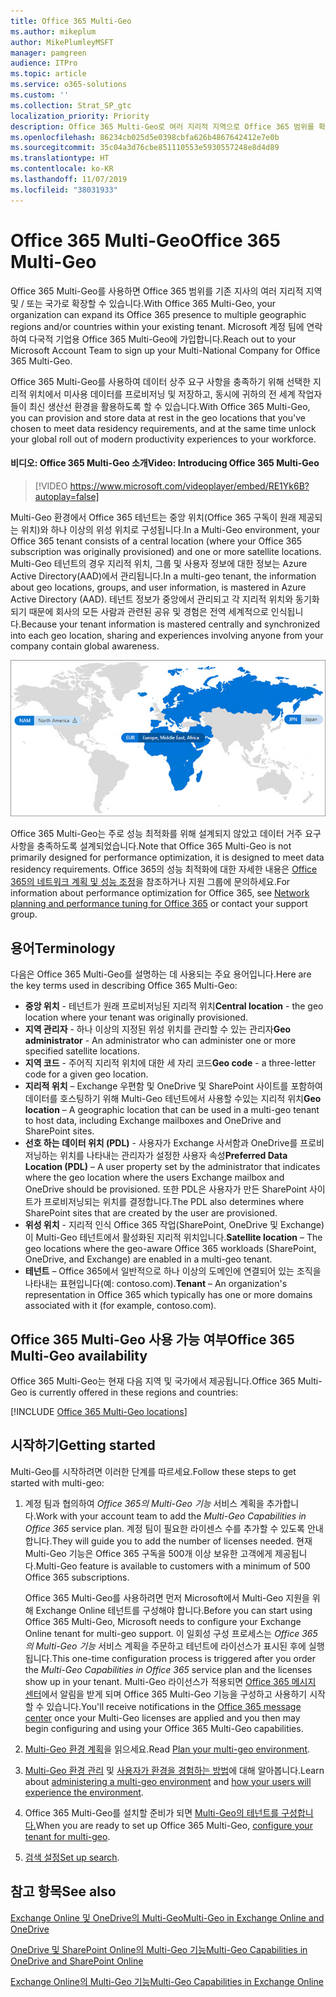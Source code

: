 ```yaml
---
title: Office 365 Multi-Geo
ms.author: mikeplum
author: MikePlumleyMSFT
manager: pamgreen
audience: ITPro
ms.topic: article
ms.service: o365-solutions
ms.custom: ''
ms.collection: Strat_SP_gtc
localization_priority: Priority
description: Office 365 Multi-Geo로 여러 지리적 지역으로 Office 365 범위를 확장합니다.
ms.openlocfilehash: 86234cb025d5e0398cbfa626b4867642412e7e0b
ms.sourcegitcommit: 35c04a3d76cbe851110553e5930557248e8d4d89
ms.translationtype: HT
ms.contentlocale: ko-KR
ms.lasthandoff: 11/07/2019
ms.locfileid: "38031933"
---
```

# <a name="office-365-multi-geo"></a><span data-ttu-id="87b05-103">Office 365 Multi-Geo</span><span class="sxs-lookup"><span data-stu-id="87b05-103">Office 365 Multi-Geo</span></span>

<span data-ttu-id="87b05-104">Office 365 Multi-Geo를 사용하면 Office 365 범위를 기존 지사의 여러 지리적 지역 및 / 또는 국가로 확장할 수 있습니다.</span><span class="sxs-lookup"><span data-stu-id="87b05-104">With Office 365 Multi-Geo, your organization can expand its Office 365 presence to multiple geographic regions and/or countries within your existing tenant.</span></span> <span data-ttu-id="87b05-105">Microsoft 계정 팀에 연락하여 다국적 기업용 Office 365 Multi-Geo에 가입합니다.</span><span class="sxs-lookup"><span data-stu-id="87b05-105">Reach out to your Microsoft Account Team to sign up your Multi-National Company for Office 365 Multi-Geo.</span></span>
  
<span data-ttu-id="87b05-106">Office 365 Multi-Geo를 사용하여 데이터 상주 요구 사항을 충족하기 위해 선택한 지리적 위치에서 미사용 데이터를 프로비저닝 및 저장하고, 동시에 귀하의 전 세계 작업자들이 최신 생산선 환경을 활용하도록 할 수 있습니다.</span><span class="sxs-lookup"><span data-stu-id="87b05-106">With Office 365 Multi-Geo, you can provision and store data at rest in the geo locations that you've chosen to meet data residency requirements, and at the same time unlock your global roll out of modern productivity experiences to your workforce.</span></span>

#### <a name="video-introducing-office-365-multi-geo"></a><span data-ttu-id="87b05-107">비디오: Office 365 Multi-Geo 소개</span><span class="sxs-lookup"><span data-stu-id="87b05-107">Video: Introducing Office 365 Multi-Geo</span></span>

> [!VIDEO https://www.microsoft.com/videoplayer/embed/RE1Yk6B?autoplay=false]

<span data-ttu-id="87b05-108">Multi-Geo 환경에서 Office 365 테넌트는 중앙 위치(Office 365 구독이 원래 제공되는 위치)와 하나 이상의 위성 위치로 구성됩니다.</span><span class="sxs-lookup"><span data-stu-id="87b05-108">In a Multi-Geo environment, your Office 365 tenant consists of a central location (where your Office 365 subscription was originally provisioned) and one or more satellite locations.</span></span> <span data-ttu-id="87b05-109">Multi-Geo 테넌트의 경우 지리적 위치, 그룹 및 사용자 정보에 대한 정보는 Azure Active Directory(AAD)에서 관리됩니다.</span><span class="sxs-lookup"><span data-stu-id="87b05-109">In a multi-geo tenant, the information about geo locations, groups, and user information, is mastered in Azure Active Directory (AAD).</span></span> <span data-ttu-id="87b05-110">테넌트 정보가 중앙에서 관리되고 각 지리적 위치와 동기화되기 때문에 회사의 모든 사람과 관련된 공유 및 경험은 전역 세계적으로 인식됩니다.</span><span class="sxs-lookup"><span data-stu-id="87b05-110">Because your tenant information is mastered centrally and synchronized into each geo location, sharing and experiences involving anyone from your company contain global awareness.</span></span>

![SharePoint 관리 센터의 Multi-Geo 지도 스크린샷](media/multi-geo-world-map.png)

<span data-ttu-id="87b05-112">Office 365 Multi-Geo는 주로 성능 최적화를 위해 설계되지 않았고 데이터 거주 요구 사항을 충족하도록 설계되었습니다.</span><span class="sxs-lookup"><span data-stu-id="87b05-112">Note that Office 365 Multi-Geo is not primarily designed for performance optimization, it is designed to meet data residency requirements.</span></span> <span data-ttu-id="87b05-113">Office 365의 성능 최적화에 대한 자세한 내용은 [Office 365의 네트워크 계획 및 성능 조정](https://support.office.com/article/e5f1228c-da3c-4654-bf16-d163daee8848)을 참조하거나 지원 그룹에 문의하세요.</span><span class="sxs-lookup"><span data-stu-id="87b05-113">For information about performance optimization for Office 365, see [Network planning and performance tuning for Office 365](https://support.office.com/article/e5f1228c-da3c-4654-bf16-d163daee8848) or contact your support group.</span></span>

## <a name="terminology"></a><span data-ttu-id="87b05-114">용어</span><span class="sxs-lookup"><span data-stu-id="87b05-114">Terminology</span></span>

<span data-ttu-id="87b05-115">다음은 Office 365 Multi-Geo를 설명하는 데 사용되는 주요 용어입니다.</span><span class="sxs-lookup"><span data-stu-id="87b05-115">Here are the key terms used in describing Office 365 Multi-Geo:</span></span>

- <span data-ttu-id="87b05-116">**중앙 위치** - 테넌트가 원래 프로비저닝된 지리적 위치</span><span class="sxs-lookup"><span data-stu-id="87b05-116">**Central location** - the geo location where your tenant was originally provisioned.</span></span>
- <span data-ttu-id="87b05-117">**지역 관리자** - 하나 이상의 지정된 위성 위치를 관리할 수 있는 관리자</span><span class="sxs-lookup"><span data-stu-id="87b05-117">**Geo administrator** - An administrator who can administer one or more specified satellite locations.</span></span>
- <span data-ttu-id="87b05-118">**지역 코드** - 주어직 지리적 위치에 대한 세 자리 코드</span><span class="sxs-lookup"><span data-stu-id="87b05-118">**Geo code** - a three-letter code for a given geo location.</span></span>
- <span data-ttu-id="87b05-119">**지리적 위치** – Exchange 우편함 및 OneDrive 및 SharePoint 사이트를 포함하여 데이터를 호스팅하기 위해 Multi-Geo 테넌트에서 사용할 수있는 지리적 위치</span><span class="sxs-lookup"><span data-stu-id="87b05-119">**Geo location** – A geographic location that can be used in a multi-geo tenant to host data, including Exchange mailboxes and OneDrive and SharePoint sites.</span></span>
- <span data-ttu-id="87b05-120">**선호 하는 데이터 위치 (PDL)** - 사용자가 Exchange 사서함과 OneDrive를 프로비저닝하는 위치를 나타내는 관리자가 설정한 사용자 속성</span><span class="sxs-lookup"><span data-stu-id="87b05-120">**Preferred Data Location (PDL)** – A user property set by the administrator that indicates where the geo location where the users Exchange mailbox and OneDrive should be provisioned.</span></span> <span data-ttu-id="87b05-121">또한 PDL은 사용자가 만든 SharePoint 사이트가 프로비저닝되는 위치를 결정합니다.</span><span class="sxs-lookup"><span data-stu-id="87b05-121">The PDL also determines where SharePoint sites that are created by the user are provisioned.</span></span>
- <span data-ttu-id="87b05-122">**위성 위치** - 지리적 인식 Office 365 작업(SharePoint, OneDrive 및 Exchange)이 Multi-Geo 테넌트에서 활성화된 지리적 위치입니다.</span><span class="sxs-lookup"><span data-stu-id="87b05-122">**Satellite location** – The geo locations where the geo-aware Office 365 workloads (SharePoint, OneDrive, and Exchange) are enabled in a multi-geo tenant.</span></span>
- <span data-ttu-id="87b05-123">**테넌트** – Office 365에서 일반적으로 하나 이상의 도메인에 연결되어 있는 조직을 나타내는 표현입니다(예: contoso.com).</span><span class="sxs-lookup"><span data-stu-id="87b05-123">**Tenant** – An organization's representation in Office 365 which typically has one or more domains associated with it (for example, contoso.com).</span></span>

## <a name="office-365-multi-geo-availability"></a><span data-ttu-id="87b05-124">Office 365 Multi-Geo 사용 가능 여부</span><span class="sxs-lookup"><span data-stu-id="87b05-124">Office 365 Multi-Geo availability</span></span>

<span data-ttu-id="87b05-125">Office 365 Multi-Geo는 현재 다음 지역 및 국가에서 제공됩니다.</span><span class="sxs-lookup"><span data-stu-id="87b05-125">Office 365 Multi-Geo is currently offered in these regions and countries:</span></span>

[!INCLUDE [Office 365 Multi-Geo locations](includes/office-365-multi-geo-locations.md)]

## <a name="getting-started"></a><span data-ttu-id="87b05-126">시작하기</span><span class="sxs-lookup"><span data-stu-id="87b05-126">Getting started</span></span>

<span data-ttu-id="87b05-127">Multi-Geo를 시작하려면 이러한 단계를 따르세요.</span><span class="sxs-lookup"><span data-stu-id="87b05-127">Follow these steps to get started with multi-geo:</span></span>

1. <span data-ttu-id="87b05-128">계정 팀과 협의하여 _Office 365의 Multi-Geo 기능_ 서비스 계획을 추가합니다.</span><span class="sxs-lookup"><span data-stu-id="87b05-128">Work with your account team to add the _Multi-Geo Capabilities in Office 365_ service plan.</span></span> <span data-ttu-id="87b05-129">계정 팀이 필요한 라이센스 수를 추가할 수 있도록 안내합니다.</span><span class="sxs-lookup"><span data-stu-id="87b05-129">They will guide you to add the number of licenses needed.</span></span> <span data-ttu-id="87b05-130">현재 Multi-Geo 기능은 Office 365 구독을 500개 이상 보유한 고객에게 제공됩니다.</span><span class="sxs-lookup"><span data-stu-id="87b05-130">Multi-Geo feature is available to customers with a minimum of 500 Office 365 subscriptions.</span></span>

   <span data-ttu-id="87b05-131">Office 365 Multi-Geo를 사용하려면 먼저 Microsoft에서 Multi-Geo 지원을 위해 Exchange Online 테넌트를 구성해야 합니다.</span><span class="sxs-lookup"><span data-stu-id="87b05-131">Before you can start using Office 365 Multi-Geo, Microsoft needs to configure your Exchange Online tenant for multi-geo support.</span></span> <span data-ttu-id="87b05-132">이 일회성 구성 프로세스는 *Office 365의 Multi-Geo 기능* 서비스 계획을 주문하고 테넌트에 라이선스가 표시된 후에 실행됩니다.</span><span class="sxs-lookup"><span data-stu-id="87b05-132">This one-time configuration process is triggered after you order the *Multi-Geo Capabilities in Office 365* service plan and the licenses show up in your tenant.</span></span> <span data-ttu-id="87b05-133">Multi-Geo 라이선스가 적용되면 [Office 365 메시지 센터](https://support.office.com/article/38FB3333-BFCC-4340-A37B-DEDA509C2093)에서 알림을 받게 되며 Office 365 Multi-Geo 기능을 구성하고 사용하기 시작할 수 있습니다.</span><span class="sxs-lookup"><span data-stu-id="87b05-133">You'll receive notifications in the [Office 365 message center](https://support.office.com/article/38FB3333-BFCC-4340-A37B-DEDA509C2093) once your Multi-Geo licenses are applied and you then may begin configuring and using your Office 365 Multi-Geo capabilities.</span></span>

2. <span data-ttu-id="87b05-134">[Multi-Geo 환경 계획](plan-for-multi-geo.md)을 읽으세요.</span><span class="sxs-lookup"><span data-stu-id="87b05-134">Read [Plan your multi-geo environment](plan-for-multi-geo.md).</span></span>

3. <span data-ttu-id="87b05-135">[Multi-Geo 환경 관리](administering-a-multi-geo-environment.md) 및 [사용자가 환경을 경험하는 방법](multi-geo-user-experience.md)에 대해 알아봅니다.</span><span class="sxs-lookup"><span data-stu-id="87b05-135">Learn about [administering a multi-geo environment](administering-a-multi-geo-environment.md) and [how your users will experience the environment](multi-geo-user-experience.md).</span></span>

4. <span data-ttu-id="87b05-136">Office 365 Multi-Geo를 설치할 준비가 되면 [Multi-Geo의 테넌트를 구성합니다.](multi-geo-tenant-configuration.md)</span><span class="sxs-lookup"><span data-stu-id="87b05-136">When you are ready to set up Office 365 Multi-Geo, [configure your tenant for multi-geo](multi-geo-tenant-configuration.md).</span></span>

5. <span data-ttu-id="87b05-137">[검색 설정](configure-search-for-multi-geo.md)</span><span class="sxs-lookup"><span data-stu-id="87b05-137">[Set up search](configure-search-for-multi-geo.md).</span></span>

## <a name="see-also"></a><span data-ttu-id="87b05-138">참고 항목</span><span class="sxs-lookup"><span data-stu-id="87b05-138">See also</span></span>

[<span data-ttu-id="87b05-139">Exchange Online 및 OneDrive의 Multi-Geo</span><span class="sxs-lookup"><span data-stu-id="87b05-139">Multi-Geo in Exchange Online and OneDrive</span></span>](https://Aka.ms/GoMultiGeo)

[<span data-ttu-id="87b05-140">OneDrive 및 SharePoint Online의 Multi-Geo 기능</span><span class="sxs-lookup"><span data-stu-id="87b05-140">Multi-Geo Capabilities in OneDrive and SharePoint Online</span></span>](https://docs.microsoft.com/office365/enterprise/multi-geo-capabilities-in-onedrive-and-sharepoint-online-in-office-365)

[<span data-ttu-id="87b05-141">Exchange Online의 Multi-Geo 기능</span><span class="sxs-lookup"><span data-stu-id="87b05-141">Multi-Geo Capabilities in Exchange Online</span></span>](https://docs.microsoft.com/office365/enterprise/multi-geo-capabilities-in-exchange-online)
